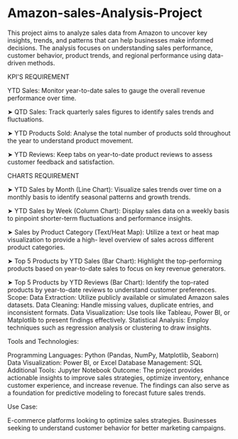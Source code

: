 # Amazon-sales-Analysis-Project
This project aims to analyze sales data from Amazon to uncover key insights, trends, and patterns that can help businesses make informed decisions. The analysis focuses on understanding sales performance, customer behavior, product trends, and regional performance using data-driven methods.

KPI'S REQUIREMENT

YTD Sales: Monitor year-to-date sales to gauge the overall revenue performance over time.

➤ QTD Sales: Track quarterly sales figures to identify sales trends and fluctuations.

➤ YTD Products Sold: Analyse the total number of products sold throughout the year to understand product movement.

➤ YTD Reviews: Keep tabs on year-to-date product reviews to assess customer feedback and satisfaction.

CHARTS REQUIREMENT

➤ YTD Sales by Month (Line Chart): Visualize sales trends over time on a monthly basis to identify seasonal patterns and growth trends.

➤ YTD Sales by Week (Column Chart): Display sales data on a weekly basis to pinpoint shorter-term fluctuations and performance insights.

➤ Sales by Product Category (Text/Heat Map): Utilize a text or heat map visualization to provide a high- level overview of sales across different product categories.

➤ Top 5 Products by YTD Sales (Bar Chart): Highlight the top-performing products based on year-to-date sales to focus on key revenue generators.

➤ Top 5 Products by YTD Reviews (Bar Chart): Identify the top-rated products by year-to-date reviews to understand customer preferences.
Scope:
Data Extraction: Utilize publicly available or simulated Amazon sales datasets.
Data Cleaning: Handle missing values, duplicate entries, and inconsistent formats.
Data Visualization: Use tools like Tableau, Power BI, or Matplotlib to present findings effectively.
Statistical Analysis: Employ techniques such as regression analysis or clustering to draw insights.

Tools and Technologies:

Programming Languages: Python (Pandas, NumPy, Matplotlib, Seaborn)
Data Visualization: Power BI, or Excel
Database Management: SQL
Additional Tools: Jupyter Notebook
Outcome:
The project provides actionable insights to improve sales strategies, optimize inventory, enhance customer experience, and increase revenue. The findings can also serve as a foundation for predictive modeling to forecast future sales trends.

Use Case:

E-commerce platforms looking to optimize sales strategies.
Businesses seeking to understand customer behavior for better marketing campaigns.



